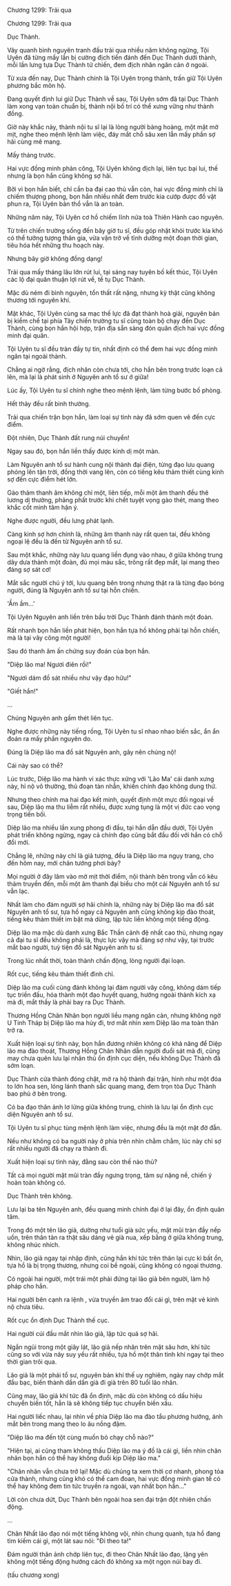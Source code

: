 




Chương 1299: Trải qua


Chương 1299: Trải qua

Dục Thành.

Vây quanh bình nguyên tranh đấu trải qua nhiều năm không ngừng, Tội Uyên đã từng mấy lần bị cường địch tiến đánh đến Dục Thành dưới thành, mỗi lần lưng tựa Dục Thành tử chiến, đem địch nhân ngăn cản ở ngoài.

Từ xưa đến nay, Dục Thành chính là Tội Uyên trọng thành, trấn giữ Tội Uyên phương bắc môn hộ.

Đang quyết định lui giữ Dục Thành về sau, Tội Uyên sớm đã tại Dục Thành làm xong vạn toàn chuẩn bị, thành nội bố trí có thể xưng vững như thành đồng.

Giờ này khắc này, thành nội tu sĩ lại là lòng người bàng hoàng, một mặt mờ mịt, nghe theo mệnh lệnh làm việc, đáy mắt chỗ sâu xen lẫn mấy phần sợ hãi cùng mê mang.

Mấy tháng trước.

Hai vực đồng minh phản công, Tội Uyên không địch lại, liên tục bại lui, thế nhưng là bọn hắn cũng không sợ hãi.

Bởi vì bọn hắn biết, chỉ cần ba đại cao thủ vẫn còn, hai vực đồng minh chỉ là chiếm thượng phong, bọn hắn nhiều nhất đem trước kia cướp được đồ vật phun ra, Tội Uyên bản thổ vẫn là an toàn.

Những năm này, Tội Uyên cơ hồ chiếm lĩnh nửa toà Thiên Hành cao nguyên.

Từ trên chiến trường sống đến bây giờ tu sĩ, đều góp nhặt khỏi trước kia khó có thể tưởng tượng thân gia, vừa vặn trở về tĩnh dưỡng một đoạn thời gian, tiêu hóa hết những thu hoạch này.

Nhưng bây giờ không đồng dạng!

Trải qua mấy tháng lâu lớn rút lui, tại sáng nay tuyên bố kết thúc, Tội Uyên các lộ đại quân thuận lợi rút về, tề tụ Dục Thành.

Mặc dù ném đi bình nguyên, tổn thất rất nặng, nhưng kỳ thật cũng không thương tới nguyên khí.

Mặt khác, Tội Uyên cùng sa mạc thế lực đã đạt thành hoà giải, nguyên bản bị kiềm chế tại phía Tây chiến trường tu sĩ cũng toàn bộ chạy đến Dục Thành, cùng bọn hắn hội hợp, trận địa sẵn sàng đón quân địch hai vực đồng minh đại quân.

Tội Uyên tu sĩ đều tràn đầy tự tin, nhất định có thể đem hai vực đồng minh ngăn tại ngoài thành.

Chẳng ai ngờ rằng, địch nhân còn chưa tới, cho hắn bên trong trước loạn cả lên, mà lại là phát sinh ở Nguyên anh tổ sư ở giữa!

Lúc ấy, Tội Uyên tu sĩ chính nghe theo mệnh lệnh, làm từng bước bố phòng.

Hết thảy đều rất bình thường.

Trải qua chiến trận bọn hắn, làm loại sự tình này đã sớm quen vê đến cực điểm.

Đột nhiên, Dục Thành đất rung núi chuyển!

Ngay sau đó, bọn hắn liền thấy được kinh dị một màn.

Làm Nguyên anh tổ sư hành cung nội thành đại điện, từng đạo lưu quang phóng lên tận trời, đồng thời vang lên, còn có tiếng kêu thảm thiết cùng kinh sợ đến cực điểm hét lớn.

Gào thảm thanh âm không chỉ một, liên tiếp, mỗi một âm thanh đều thê lương dị thường, phảng phất trước khi chết tuyệt vọng gào thét, mang theo khắc cốt minh tâm hận ý.

Nghe được người, đều lưng phát lạnh.

Càng kinh sợ hơn chính là, những âm thanh này rất quen tai, đều không ngoại lệ đều là đến từ Nguyên anh tổ sư.

Sau một khắc, những này lưu quang liền đụng vào nhau, ở giữa không trung dây dưa thành một đoàn, đủ mọi màu sắc, trông rất đẹp mắt, lại mang theo đáng sợ sát cơ!

Mắt sắc người chú ý tới, lưu quang bên trong nhưng thật ra là từng đạo bóng người, đúng là Nguyên anh tổ sư tại hỗn chiến.

'Ầm ầm...'

Tội Uyên Nguyên anh liền trên bầu trời Dục Thành đánh thành một đoàn.

Rất nhanh bọn hắn liền phát hiện, bọn hắn tựa hồ không phải tại hỗn chiến, mà là tại vây công một người!

Sau đó thanh âm ấn chứng suy đoán của bọn hắn.

"Diệp lão ma! Ngươi điên rồi!"

"Ngươi dám đồ sát nhiều như vậy đạo hữu!"

"Giết hắn!"

...

Chúng Nguyên anh gầm thét liên tục.

Nghe được những này tiếng rống, Tội Uyên tu sĩ nhao nhao biến sắc, ẩn ẩn đoán ra mấy phần nguyên do.

Đúng là Diệp lão ma đồ sát Nguyên anh, gây nên chúng nộ!

Cái này sao có thể?

Lúc trước, Diệp lão ma hành vi xác thực xứng với 'Lão Ma' cái danh xưng này, hỉ nộ vô thường, thủ đoạn tàn nhẫn, khiến chính đạo không dung thứ.

Nhưng theo chính ma hai đạo kết minh, quyết định một mực đối ngoại về sau, Diệp lão ma thu liễm rất nhiều, được xưng tụng là một vị đức cao vọng trọng tiền bối.

Diệp lão ma nhiều lần xung phong đi đầu, tại hắn dẫn đầu dưới, Tội Uyên phát triển không ngừng, ngay cả chính đạo cũng bắt đầu đối với hắn có chỗ đổi mới.

Chẳng lẽ, những này chỉ là giả tượng, đều là Diệp lão ma ngụy trang, cho đến hôm nay, mới chân tướng phơi bày?

Mọi người ở đây lâm vào mờ mịt thời điểm, nội thành bên trong vẫn có kêu thảm truyền đến, mỗi một âm thanh đại biểu cho một cái Nguyên anh tổ sư vẫn lạc.

Nhất làm cho đám người sợ hãi chính là, những này bị Diệp lão ma đồ sát Nguyên anh tổ sư, tựa hồ ngay cả Nguyên anh cũng không kịp đào thoát, tiếng kêu thảm thiết im bặt mà dừng, lập tức liền không một tiếng động.

Diệp lão ma mặc dù danh xưng Bắc Thần cảnh đệ nhất cao thủ, nhưng ngay cả đại tu sĩ đều không phải là, thực lực vậy mà đáng sợ như vậy, tại trước mắt bao người, tuỳ tiện đồ sát Nguyên anh tu sĩ.

Trong lúc nhất thời, toàn thành chấn động, lòng người đại loạn.

Rốt cục, tiếng kêu thảm thiết đình chỉ.

Diệp lão ma cuối cùng đánh không lại đám người vây công, không dám tiếp tục triền đấu, hóa thành một đạo huyết quang, hướng ngoài thành kích xạ mà đi, mắt thấy là phải bay ra Dục Thành.

Thương Hồng Chân Nhân bọn người liều mạng ngăn cản, nhưng không ngờ U Tinh Tháp bị Diệp lão ma hủy đi, trơ mắt nhìn xem Diệp lão ma toàn thân trở ra.

Xuất hiện loại sự tình này, bọn hắn đương nhiên không có khả năng để Diệp lão ma đào thoát, Thương Hồng Chân Nhân dẫn người đuổi sát mà đi, cũng may chưa quên lưu lại nhân thủ ổn định cục diện, nếu không Dục Thành đã sớm loạn.

Dục Thành cửa thành đóng chặt, mở ra hộ thành đại trận, hình như một đóa to lớn hoa sen, lóng lánh thanh sắc quang mang, đem trọn tòa Dục Thành bao phủ ở bên trong.

Có ba đạo thân ảnh lơ lửng giữa không trung, chính là lưu lại ổn định cục diện Nguyên anh tổ sư.

Tội Uyên tu sĩ phục tùng mệnh lệnh làm việc, nhưng đều là một mặt đờ đẫn.

Nếu như không có ba người này ở phía trên nhìn chằm chằm, lúc này chỉ sợ rất nhiều người đã chạy ra thành đi.

Xuất hiện loại sự tình này, đằng sau còn thế nào thủ?

Tất cả mọi người mặt mũi tràn đầy ngưng trọng, tâm sự nặng nề, chiến ý hoàn toàn không có.

Dục Thành trên không.

Lưu lại ba tên Nguyên anh, đều quang minh chính đại ở lại đây, ổn định quân tâm.

Trong đó một tên lão giả, dường như tuổi già sức yếu, mặt mũi tràn đầy nếp uốn, trên thân tản ra thật sâu dáng vẻ già nua, xếp bằng ở giữa không trung, không nhúc nhích.

Nhìn, lão giả ngay tại nhập định, cũng hắn khí tức trên thân lại cực kì bất ổn, tựa hồ là bị trọng thương, nhưng coi bề ngoài, cũng không có ngoại thương.

Có ngoài hai người, một trái một phải đứng tại lão giả bên người, làm hộ pháp cho hắn.

Hai người bên cạnh ra lệnh , vừa truyền âm trao đổi cái gì, trên mặt vẻ kinh nộ chưa tiêu.

Rốt cục ổn định Dục Thành thế cục.

Hai người cúi đầu mắt nhìn lão giả, lập tức quá sợ hãi.

Ngắn ngủi trong một giây lát, lão giả nếp nhăn trên mặt sâu hơn, khí tức cũng so với vừa nãy suy yếu rất nhiều, tựa hồ một thân tinh khí ngay tại theo thời gian trôi qua.

Lão giả là một phái tổ sư, nguyên bản khí thế uy nghiêm, ngày nay chớp mắt đầu bạc, biến thành dần dần già đi già trên 80 tuổi lão nhân.

Cũng may, lão giả khí tức đã ổn định, mặc dù còn không có dấu hiệu chuyển biến tốt, hẳn là sẽ không tiếp tục chuyển biến xấu.

Hai người liếc nhau, lại nhìn về phía Diệp lão ma đào tẩu phương hướng, ánh mắt bên trong mang theo lo âu nồng đậm.

"Diệp lão ma đến tột cùng muốn bỏ chạy chỗ nào?"

"Hiện tại, ai cũng tham không thấu Diệp lão ma ý đồ là cái gì, liền nhìn chân nhân bọn hắn có thể hay không đuổi kịp Diệp lão ma."

"Chân nhân vẫn chưa trở lại! Mặc dù chúng ta xem thời cơ nhanh, phong tỏa cửa thành, nhưng cũng khó có thể cam đoan, hai vực đồng minh gian tế có thể hay không đem tin tức truyền ra ngoài, vạn nhất bọn hắn..."

Lời còn chưa dứt, Dục Thành bên ngoài hoa sen đại trận đột nhiên chấn động.

...

Chân Nhất lão đạo nói một tiếng không vội, nhìn chung quanh, tựa hồ đang tìm kiếm cái gì, một lát sau nói: "Đi theo ta!"

Đám người thân ảnh chớp liên tục, đi theo Chân Nhất lão đạo, lặng yên không một tiếng động hướng cách đó không xa một ngọn núi bay đi.

(tấu chương xong)




